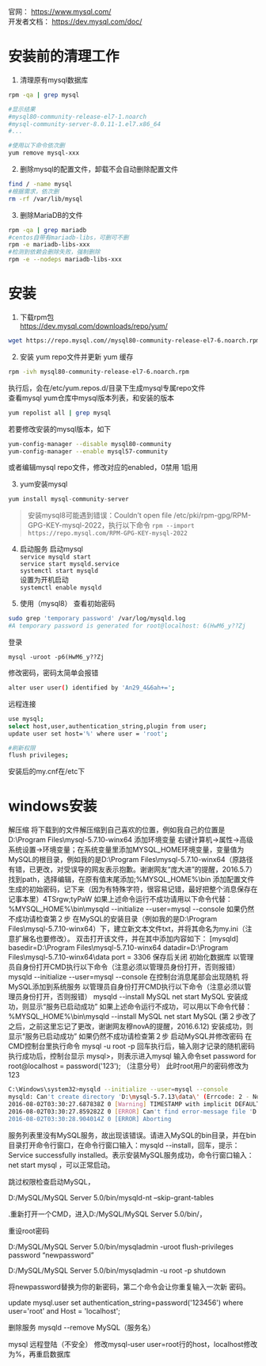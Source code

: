 官网： https://www.mysql.com/  
开发者文档： https://dev.mysql.com/doc/

# 安装前的清理工作
1. 清理原有mysql数据库
```bash
rpm -qa | grep mysql

#显示结果
#mysql80-community-release-el7-1.noarch
#mysql-community-server-8.0.11-1.el7.x86_64
#...

#使用以下命令依次删
yum remove mysql-xxx

```

2. 删除mysql的配置文件，卸载不会自动删除配置文件
```bash
find / -name mysql
#根据需求，依次删
rm -rf /var/lib/mysql
```

3. 删除MariaDB的文件
```bash
rpm -qa | grep mariadb
#centos自带有mariadb-libs，可删可不删
rpm -e mariadb-libs-xxx
#检测到依赖会删除失败，强制删除
rpm -e --nodeps mariadb-libs-xxx
```

# 安装

1. 下载rpm包  
https://dev.mysql.com/downloads/repo/yum/  
```bash
wget https://repo.mysql.com//mysql80-community-release-el7-6.noarch.rpm 
```

2. 安装 yum repo文件并更新 yum 缓存
```bash
rpm -ivh mysql80-community-release-el7-6.noarch.rpm 
```
执行后，会在/etc/yum.repos.d/目录下生成mysql专属repo文件  
查看mysql yum仓库中mysql版本列表，和安装的版本
```bash
yum repolist all | grep mysql
```
若要修改安装的mysql版本，如下
```bash
yum-config-manager --disable mysql80-community
yum-config-manager --enable mysql57-community
```
或者编辑mysql repo文件，修改对应的enabled，0禁用 1启用

3. yum安装mysql
```java
yum install mysql-community-server
``` 

>安装mysql8可能遇到错误：Couldn’t open file /etc/pki/rpm-gpg/RPM-GPG-KEY-mysql-2022，执行以下命令
>`rpm --import https://repo.mysql.com/RPM-GPG-KEY-mysql-2022`

4. 启动服务
启动mysql   
`service mysqld start`  
`service start mysqld.service`  
`systemctl start mysqld`  
设置为开机启动  
`systemctl enable mysqld`  

5. 使用（mysql8） 
查看初始密码
```bash
sudo grep 'temporary password' /var/log/mysqld.log
#A temporary password is generated for root@localhost: 6(HwM6_y??Zj
```

登录

```
mysql -uroot -p6(HwM6_y??Zj
```

修改密码，密码太简单会报错

```bash
alter user user() identified by 'An29_4&6ah+=';
```

远程连接

```bash
use mysql;
select host,user,authentication_string,plugin from user;
update user set host='%' where user = 'root';

#刷新权限
flush privileges;
```

安装后的my.cnf在/etc下

# windows安装
解压缩
       将下载到的文件解压缩到自己喜欢的位置，例如我自己的位置是D:\Program Files\mysql-5.7.10-winx64
添加环境变量
       右键计算机->属性->高级系统设置->环境变量；在系统变量里添加MYSQL_HOME环境变量，变量值为MySQL的根目录，例如我的是D:\Program Files\mysql-5.7.10-winx64（原路径有错，已更改，对受误导的网友表示抱歉。谢谢网友“庞大进”的提醒，2016.5.7）
       找到path，选择编辑，在原有值末尾添加;%MYSQL_HOME%\bin
添加配置文件生成的初始密码，记下来（因为有特殊字符，很容易记错，最好把整个消息保存在记事本里）4TSrgw;tyPaW
如果上述命令运行不成功请用以下命令代替：
%MYSQL_HOME%\bin\mysqld --initialize --user=mysql --console
如果仍然不成功请检查第２步
       在MySQL的安装目录（例如我的是D:\Program Files\mysql-5.7.10-winx64）下，建立新文本文件txt，并将其命名为my.ini（注意扩展名也要修改）。
双击打开该文件，并在其中添加内容如下：
[mysqld]
basedir=D:\Program Files\mysql-5.7.10-winx64
datadir=D:\Program Files\mysql-5.7.10-winx64\data
port = 3306
保存后关闭
初始化数据库 
       以管理员自身份打开CMD执行以下命令（注意必须以管理员身份打开，否则报错）
mysqld --initialize --user=mysql --console
在控制台消息尾部会出现随机
将MySQL添加到系统服务
       以管理员自身份打开CMD执行以下命令（注意必须以管理员身份打开，否则报错）
mysqld --install MySQL
net start MySQL
安装成功，则显示“服务已启动成功”
如果上述命令运行不成功，可以用以下命令代替：
%MYSQL_HOME%\bin\mysqld --install MySQL
net start MySQL
(第２步改了之后，之前这里忘记了更改，谢谢网友穆novA的提醒，2016.6.12)
安装成功，则显示“服务已启动成功”
如果仍然不成功请检查第２步
启动MySQL并修改密码
       在CMD控制台里执行命令  mysql -u root -p
回车执行后，输入刚才记录的随机密码
执行成功后，控制台显示 mysql>，则表示进入mysql
输入命令set password for root@localhost = password('123'); （注意分号）
此时root用户的密码修改为123

```bash
C:\Windows\system32>mysqld --initialize --user=mysql --console
mysqld: Can't create directory 'D:\mysql-5.7.13\data\' (Errcode: 2 - No such file or directory)
2016-08-02T03:30:27.687838Z 0 [Warning] TIMESTAMP with implicit DEFAULT value is deprecated. Please use --explicit_defaults_for_timestamp server option (see documentation for more details).
2016-08-02T03:30:27.859282Z 0 [ERROR] Can't find error-message file 'D:\mysql-5.7.13\share\errmsg.sys'. Check error-message file location and 'lc-messages-dir' configuration directive.
2016-08-02T03:30:28.904014Z 0 [ERROR] Aborting
```

服务列表里没有MySQL服务，故出现该错误。请进入MySQL的bin目录，并在bin目录打开命令行窗口，在命令行窗口输入：mysqld --install，回车，提示：Service successfully installed。表示安装MySQL服务成功，命令行窗口输入：net start mysql ，可以正常启动。

跳过权限检查启动MySQL，

D:/MySQL/MySQL Server 5.0/bin/mysqld-nt –skip-grant-tables

.重新打开一个CMD，进入D:/MySQL/MySQL Server 5.0/bin/，

重设root密码

D:/MySQL/MySQL Server 5.0/bin/mysqladmin -uroot flush-privileges password “newpassword”

D:/MySQL/MySQL Server 5.0/bin/mysqladmin -u root -p shutdown

将newpassword替换为你的新密码，第二个命令会让你重复输入一次新 密码。

update mysql.user set authentication_string=password('123456') where user='root' and Host = 'localhost';

删除服务
mysqld --remove MySQL（服务名）

mysql 远程登陆（不安全）
修改mysql-user user=root行的host，localhost修改为%，再重启数据库
